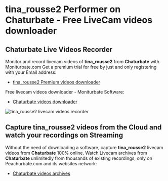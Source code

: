 # tina_rousse2 Performer on Chaturbate - Free LiveCam videos downloader

## Chaturbate Live Videos Recorder

Monitor and record livecam videos of **tina_rousse2** from **Chaturbate** with Moniturbate.com
Get a premium trial for free by just and only registering with your Email address:
* [tina_rousse2 Premium videos downloader](https://moniturbate.com/request-demo-licence-key.html)

Free livecam videos downloader - Moniturbate Software:
* [Chaturbate videos downloader](https://moniturbate.com/moniturbate-download-software.html)

![tina_rousse2 livecam videos recorder](https://peachurnet.com/templates/moniturbate-software.png)


## Capture tina_rousse2 videos from the Cloud and watch your recordings on Streaming

Without the need of downloading a software, capture **tina_rousse2** livecam videos from **Chaturbate** 100% online.
Watch Livecam archives from **Chaturbate** unlimitedly from thousands of existing recordings, only on Peachurbate.com and its websites network:
* [Chaturbate videos archives](https://peachurnet.com/)